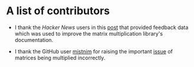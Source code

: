 # A list of contributors

* I thank the *Hacker News* users in this [post](https://news.ycombinator.com/item?id=17883409) that provided feedback data which was used to improve the matrix multiplication library's documentation.

* I thank the GitHub user [mistnim](https://github.com/mistnim) for raising the important [issue](https://github.com/webDva/matrixmul/issues/2) of matrices being multiplied incorrectly.